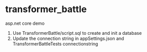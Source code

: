 # transformer_battle
asp.net core demo

1. Use TransformerBattle/script.sql to create and init a database
2. Update the connection string in appSettings.json and TransformerBattleTests connectionstring
